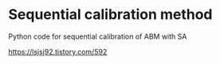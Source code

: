# Sequential calibration method
Python code for sequential calibration of ABM with SA

https://lsjsj92.tistory.com/592
